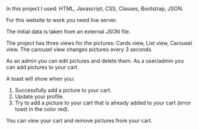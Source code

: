 In this project I used:
HTML, Javascript, CSS, Classes, Bootstrap, JSON.

For this website to work you need live server.

The initial data is taken from an external JSON file.

The project has three views for the pictures:
Cards view, List view, Carousel view.
The carousel view changes pictures every 3 seconds.

As an admin you can edit pictures and delete them.
As a user/admin you can add pictures to your cart.

A toast will show when you:
1. Successfully add a picture to your cart.
2. Update your profile.
3. Try to add a picture to your cart that is already added to your cart (error toast in the color red).

You can view your cart and remove pictures from your cart.